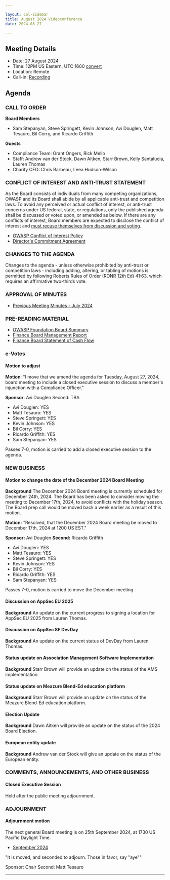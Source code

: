 ```yaml
---

layout: col-sidebar
title: August 2024 Videoconference
date: 2024-08-27

---
```


## Meeting Details

- Date: 27 August 2024
- Time: 12PM US Eastern, UTC 1600 [convert](https://www.timeanddate.com/worldclock/meetingdetails.html?year=2024&month=8&day=27&hour=16&min=0&sec=0&p1=398&p2=110&p3=197&p4=64&p5=136&p6=179)
- Location: Remote
- Call-in: [Recording](https://drive.google.com/file/d/14Q8mo9XFowMe4BkGObZR9dYkWqLrHn2g/view?usp=sharing)

## Agenda

### CALL TO ORDER

**Board Members**
- Sam Stepanyan, Steve Springett, Kevin Johnson, Avi Douglen, Matt Tesauro, Bil Corry, and Ricardo Griffith.

**Guests**
- Compliance Team: Grant Ongers, Rick Mello
- Staff: Andrew van der Stock, Dawn Aitken, Starr Brown, Kelly Santalucia, Lauren Thomas
- Charity CFO: Chris Barbeau, Leea Hudson-Wilson

### CONFLICT OF INTEREST AND ANTI-TRUST STATEMENT

As the Board consists of individuals from many competing organizations, OWASP and its Board shall abide by all applicable anti-trust and competition laws. To avoid any perceived or actual conflict of interest, or anti-trust concerns under US federal, state, or regulations, only the published agenda shall be discussed or voted upon, or amended as below. If there are any conflicts of interest, Board members are expected to disclose the conflict of interest and [must recuse themselves from discussion and voting](https://owasp.org/www-policy/legal/bylaws#section-702-disclosure-required).

- [OWASP Conflict of Interest Policy](https://owasp.org/www-policy/operational/conflict-of-interest)
- [Director's Commitment Agreement](https://owasp.org/www-policy/legal/directors-committment-agreement)

### CHANGES TO THE AGENDA

Changes to the agenda - unless otherwise prohibited by anti-trust or competition laws - including adding, altering, or tabling of motions is permitted by following Roberts Rules of Order (RONR 12th Ed) 41:63, which requires an affirmative two-thirds vote.

### APPROVAL OF MINUTES

- [Previous Meeting Minutes - July 2024](/www-board/meetings-historical/2024/202407)

### PRE-READING MATERIAL

- [OWASP Foundation Board Summary](https://docs.google.com/presentation/d/1dsri8G8RGfHyMRjkX2hCwIkgQn-dQ2Ve1b1x9bGkCn4/edit?usp=sharing)
- [Finance Board Management Report](/www-board/attachments/202407-management-report.pdf)
- [Finance Board Statement of Cash Flow](/www-board/attachments/202407-statement-of-cash-flow.pdf)

### e-Votes

#### Motion to adjust 

**Motion**: "I move that we amend the agenda for Tuesday, August 27, 2024, board meeting to include a closed executive session to discuss a member's injunction with a Compliance Officer."

**Sponsor**: Avi Douglen Second: TBA

- Avi Douglen: YES
- Matt Tesauro: YES
- Steve Springett: YES
- Kevin Johnson: YES
- Bil Corry: YES
- Ricardo Griffith: YES
- Sam Stepanyan: YES

Passes 7-0, motion is carried to add a closed executive session to the agenda.

### NEW BUSINESS

#### Motion to change the date of the December 2024 Board Meeting

**Background** The December 2024 Board meeting is currently scheduled for December 24th, 2024. The Board has been asked to consider moving the meeting to December 17th, 2024, to avoid conflicts with the holiday season. The Board prep call would be moved back a week earlier as a result of this motion.

**Motion:** "Resolved, that the December 2024 Board meeting be moved to December 17th, 2024 at 1200 US EST."

**Sponsor:** Avi Douglen
**Second:** Ricardo Griffith

- Avi Douglen: YES
- Matt Tesauro: YES
- Steve Springett: YES
- Kevin Johnson: YES
- Bil Corry: YES
- Ricardo Griffith: YES
- Sam Stepanyan: YES

Passes 7-0, motion is carried to move the December meeting.

#### Discussion on AppSec EU 2025

**Background** An update on the current progress to signing a location for AppSec EU 2025 from Lauren Thomas.

#### Discussion on AppSec SF DevDay

**Background** An update on the current status of DevDay from Lauren Thomas.

#### Status update on Association Management Software Implementation

**Background** Starr Brown will provide an update on the status of the AMS implementation.

#### Status update on Meazure Blend-Ed education platform

**Background** Starr Brown will provide an update on the status of the Meazure Blend-Ed education platform.

#### Election Update

**Background** Dawn Aitken will provide an update on the status of the 2024 Board Election.

#### European entity update

**Background** Andrew van der Stock will give an update on the status of the European entity.

### COMMENTS, ANNOUNCEMENTS, AND OTHER BUSINESS

#### Closed Executive Session

Held after the public meeting adjournment.

### ADJOURNMENT

#### Adjournment motion

The next general Board meeting is on 25th September 2024, at 1730 US Pacific Daylight Time.

- [September 2024](https://owasp.org/www-board/meetings/202409)

"It is moved, and seconded to adjourn. Those in favor, say "aye""

Sponsor: Chair
Second: Matt Tesauro

***
